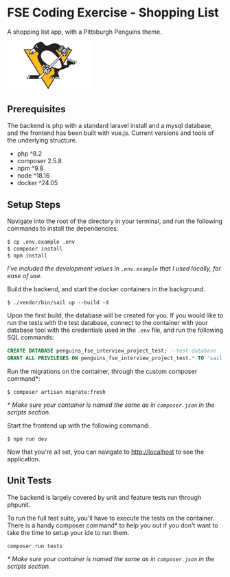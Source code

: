 # FSE Coding Exercise - Shopping List

A shopping list app, with a Pittsburgh Penguins theme.

<img src="public/images/Pittsburgh-Penguins-logo.png" width="200" style="margin:0 auto;"  alt="Pittsburgh Penguins Logo"/>

## Prerequisites

The backend is php with a standard laravel install and a mysql database, and the frontend has been built with vue.js.
Current versions and tools of the underlying structure.

* php ^8.2
* composer 2.5.8
* npm ^9.8
* node ^18.16
* docker ^24.05

## Setup Steps

Navigate into the root of the directory in your terminal, and run the following commands to install the dependencies:

```shell
$ cp .env.example .env
$ composer install
$ npm install
```

_I've included the development values in `.env.example` that I used locally, for ease of use._

Build the backend, and start the docker containers in the background.

```shell
$ ./vendor/bin/sail up --build -d
```

Upon the first build, the database will be created for you. If you would like to run the tests with the test database,
connect to the container with your database tool with the credentials used in the `.env` file, and run the following SQL
commands:

```sql
CREATE DATABASE penguins_fse_interview_project_test; --test database
GRANT ALL PRIVILEGES ON penguins_fse_interview_project_test.* TO 'sail'@'%'; -- so tests can be run by sail
```

Run the migrations on the container, through the custom composer command*:

```shell
$ composer artisan migrate:fresh
```

_* Make sure your container is named the same as in `composer.json` in the scripts section._

Start the frontend up with the following command:

```shell
$ npm run dev
```

Now that you're all set, you can navigate to [http://localhost](http://localhost) to see the application.

## Unit Tests

The backend is largely covered by unit and feature tests run through phpunit.

To run the full test suite, you'll have to execute the tests on the container.
There is a handy composer command* to help you out if you don't want to take
the time to setup your ide to run them.

```shell
composer run tests
```

_* Make sure your container is named the same as in `composer.json` in the scripts section._
